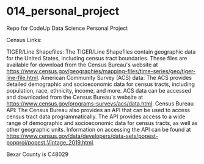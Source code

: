 # 014_personal_project
Repo for CodeUp Data Science Personal Project

Census Links:

TIGER/Line Shapefiles: The TIGER/Line Shapefiles contain geographic data for the United States, including census tract boundaries. These files are available for download from the Census Bureau's website at https://www.census.gov/geographies/mapping-files/time-series/geo/tiger-line-file.html.
American Community Survey (ACS) data: The ACS provides detailed demographic and socioeconomic data for census tracts, including population, race, ethnicity, income, and more. ACS data can be accessed and downloaded from the Census Bureau's website at https://www.census.gov/programs-surveys/acs/data.html.
Census Bureau API: The Census Bureau also provides an API that can be used to access census tract data programmatically. The API provides access to a wide range of demographic and socioeconomic data for census tracts, as well as other geographic units. Information on accessing the API can be found at https://www.census.gov/data/developers/data-sets/popest-popproj/popest.Vintage_2019.html.

Bexar County is C48029
